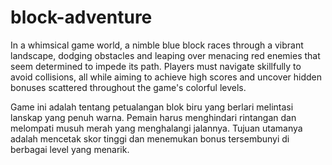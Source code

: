 # block-adventure

In a whimsical game world, a nimble blue block races through a vibrant landscape, dodging obstacles and leaping over menacing red enemies that seem determined to impede its path. Players must navigate skillfully to avoid collisions, all while aiming to achieve high scores and uncover hidden bonuses scattered throughout the game's colorful levels.

Game ini adalah tentang petualangan blok biru yang berlari melintasi lanskap yang penuh warna. Pemain harus menghindari rintangan dan melompati musuh merah yang menghalangi jalannya. Tujuan utamanya adalah mencetak skor tinggi dan menemukan bonus tersembunyi di berbagai level yang menarik.
